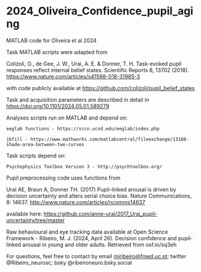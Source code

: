 # 2024_Oliveira_Confidence_pupil_aging

MATLAB code for Oliveira et al 2024

Task MATLAB scripts were adapted from 

Colizoli, O., de Gee, J. W., Urai, A. E. & Donner, T. H. Task-evoked pupil responses reflect internal belief states. Scientific Reports 8, 13702 (2018). https://www.nature.com/articles/s41598-018-31985-3

with code publicly available at https://github.com/colizoli/pupil_belief_states



Task and acquisition parameters are described in detail in https://doi.org/10.1101/2024.05.01.589279 


Analyses scripts run on MATLAB and depend on:

	eeglab functions - https://sccn.ucsd.edu/eeglab/index.php
	
	jbfill - https://www.mathworks.com/matlabcentral/fileexchange/13188-shade-area-between-two-curves



Task scripts depend on:

	Psychophysics Toolbox Version 3 - http://psychtoolbox.org/


Pupil preprocessing code uses functions from 

Urai AE, Braun A, Donner TH. (2017) Pupil-linked arousal is driven by decision uncertainty and alters serial choice bias. Nature Communications, 8: 14637. http://www.nature.com/articles/ncomms14637

available here: https://github.com/anne-urai/2017_Urai_pupil-uncertainty/tree/master


Raw behavioural and eye tracking data available at Open Science Framework - Ribeiro, M. J. (2024, April 26). Decision confidence and pupil-linked arousal in young and older adults. Retrieved from osf.io/sq3eh


For questions, feel free to contact by email mjribeiro@fmed.uc.pt; twitter @Ribeiro_neurosc; bsky @ribeironeuro.bsky.social